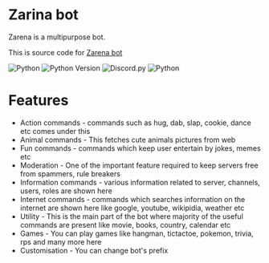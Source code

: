 # Zarina bot
Zarena is a multipurpose bot.

This is source code for <a href="https://github.com/itsbravestone/Zarena">Zarena bot</a>

![Python](https://img.shields.io/badge/made%20with-python-blue) ![Python Version](https://img.shields.io/badge/python-3.8-blue) ![Discord.py](https://img.shields.io/badge/discord.py-v1.6-blue) ![Python](https://img.shields.io/github/license/mashape/apistatus.svg)

# Features

* Action commands - commands such as hug, dab, slap, cookie, dance etc comes under this
* Animal commands - This fetches cute animals pictures from web
* Fun commands - commands which keep user entertain by jokes, memes etc
* Moderation - One of the important feature required to keep servers free from spammers, rule breakers
* Information commands - various information related to server, channels, users, roles are shown here
* Internet commands - commands which searches information on the internet are shown here like google, youtube, wikipidia, weather etc
* Utility - This is the main part of the bot where majority of the useful commands are present like movie, books, country, calendar etc
* Games - You can play games like hangman, tictactoe, pokemon, trivia, rps and many more here
* Customisation - You can change bot's prefix
